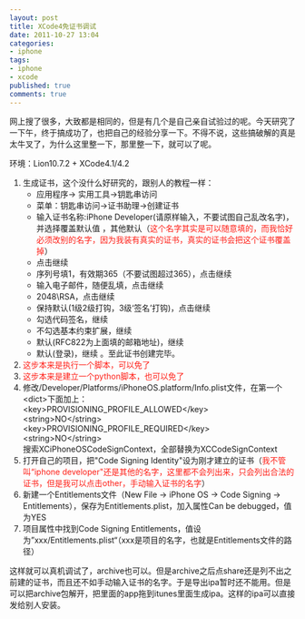 ```yaml
---
layout: post
title: XCode4免证书调试
date: 2011-10-27 13:04
categories:
- iphone
tags:
- iphone
- xcode
published: true
comments: true
---
```

<p><p>网上搜了很多，大致都是相同的，但是有几个是自己亲自试验过的呢。今天研究了一下午，终于搞成功了，也把自己的经验分享一下。不得不说，这些搞破解的真是太牛叉了，为什么这里整一下，那里整一下，就可以了呢。</p>
<p>环境：Lion10.7.2 + XCode4.1/4.2</p>
<ol>
<li>生成证书，这个没什么好研究的，跟别人的教程一样： 
<ul>
<li>应用程序-&gt; 实用工具-&gt;钥匙串访问</li>
<li>菜单：钥匙串访问-&gt;证书助理-&gt;创建证书</li>
<li>输入证书名称:iPhone Developer(请原样输入，不要试图自己乱改名字)，并选择覆盖默认值 ，其他默认（<span style="color: #ff1f17;">这个名字其实是可以随意填的，而我恰好必须改别的名字，因为我装有真实的证书，真实的证书会把这个证书覆盖掉</span>）</li>
<li>点击继续</li>
<li>序列号填1，有效期365（不要试图超过365），点击继续</li>
<li>输入电子邮件，随便乱填，点击继续</li>
<li>2048\RSA，点击继续</li>
<li>保持默认(1级2级打钩，3级‘签名’打钩)，点击继续</li>
<li>勾选代码签名，继续</li>
<li>不勾选基本约束扩展，继续</li>
<li>默认(RFC822为上面填的邮箱地址)，继续</li>
<li>默认(登录)，继续 。至此证书创建完毕。</li>
</ul>
</li>
<li><span style="color: #ff1f17;">这步本来是执行一个脚本，可以免了</span></li>
<li><span style="color: #ff1f17;">这步本来是建立一个python脚本，也可以免了</span></li>
<li>修改/Developer/Platforms/iPhoneOS.platform/Info.plist文件，在第一个&lt;dict&gt;下面加上：<br />&lt;key&gt;PROVISIONING_PROFILE_ALLOWED&lt;/key&gt; <br />&lt;string&gt;NO&lt;/string&gt; <br />&lt;key&gt;PROVISIONING_PROFILE_REQUIRED&lt;/key&gt; <br />&lt;string&gt;NO&lt;/string&gt;<br />搜索XCiPhoneOSCodeSignContext，全部替换为XCCodeSignContext</li>
<li>打开自己的项目，把"Code Signing Identity"设为刚才建立的证书（<span style="color: #ff1f17;">我不管叫“iphone developer"还是其他的名字，这里都不会列出来，只会列出合法的证书，但是我可以点击other，手动输入证书的名字</span>）</li>
<li>新建一个Entitlements文件（New File -&gt; iPhone OS -&gt; Code Signing -&gt; Entitlements），保存为Entitlements.plist，加入属性Can be debugged，值为YES</li>
<li>项目属性中找到Code Signing Entitlements，值设为”xxx/Entitlements.plist“（xxx是项目的名字，也就是Entitlements文件的路径）</li>
</ol>
<p>这样就可以真机调试了，archive也可以。但是archive之后点share还是列不出之前建的证书，而且还不如手动输入证书的名字。于是导出ipa暂时还不能用。但是可以把archive包解开，把里面的app拖到itunes里面生成ipa。这样的ipa可以直接发给别人安装。</p>
<ol> </ol>
<div id="_mcePaste" class="mcePaste" style="position: absolute; left: -10000px; top: 0px; width: 1px; height: 1px; overflow-x: hidden; overflow-y: hidden;">
<div id="_mcePaste" class="mcePaste" style="position: absolute; left: -10000px; top: 0px; width: 1px; height: 1px; overflow-x: hidden; overflow-y: hidden;">&lt;key&gt;PROVISIONING_PROFILE_ALLOWED&lt;/key&gt;</div>
<div id="_mcePaste" class="mcePaste" style="position: absolute; left: -10000px; top: 0px; width: 1px; height: 1px; overflow-x: hidden; overflow-y: hidden;">&lt;string&gt;NO&lt;/string&gt;</div>
<div id="_mcePaste" class="mcePaste" style="position: absolute; left: -10000px; top: 0px; width: 1px; height: 1px; overflow-x: hidden; overflow-y: hidden;">&lt;key&gt;PROVISIONING_PROFILE_REQUIRED&lt;/key&gt;</div>
<div id="_mcePaste" class="mcePaste" style="position: absolute; left: -10000px; top: 0px; width: 1px; height: 1px; overflow-x: hidden; overflow-y: hidden;">&lt;string&gt;NO&lt;/string&gt;</div>
</div></p>
